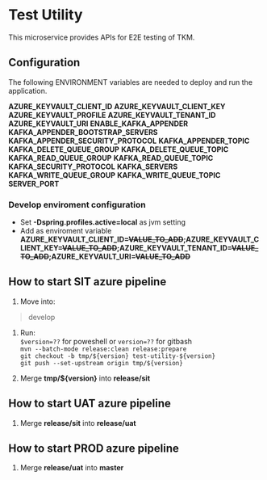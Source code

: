 # Test Utility
This microservice provides APIs for E2E testing of TKM.

## Configuration
The following ENVIRONMENT variables are needed to deploy and run the application.

**AZURE_KEYVAULT_CLIENT_ID**
**AZURE_KEYVAULT_CLIENT_KEY**
**AZURE_KEYVAULT_PROFILE**
**AZURE_KEYVAULT_TENANT_ID**
**AZURE_KEYVAULT_URI**
**ENABLE_KAFKA_APPENDER**
**KAFKA_APPENDER_BOOTSTRAP_SERVERS**
**KAFKA_APPENDER_SECURITY_PROTOCOL**
**KAFKA_APPENDER_TOPIC**
**KAFKA_DELETE_QUEUE_GROUP**
**KAFKA_DELETE_QUEUE_TOPIC**
**KAFKA_READ_QUEUE_GROUP**
**KAFKA_READ_QUEUE_TOPIC**
**KAFKA_SECURITY_PROTOCOL**
**KAFKA_SERVERS**
**KAFKA_WRITE_QUEUE_GROUP**
**KAFKA_WRITE_QUEUE_TOPIC**
**SERVER_PORT**

### Develop enviroment configuration
- Set **-Dspring.profiles.active=local** as jvm setting
- Add as enviroment variable **AZURE_KEYVAULT_CLIENT_ID=~~VALUE_TO_ADD~~;AZURE_KEYVAULT_CLIENT_KEY=~~VALUE_TO_ADD~~;AZURE_KEYVAULT_TENANT_ID=~~VALUE_TO_ADD~~;AZURE_KEYVAULT_URI=~~VALUE_TO_ADD~~**

## How to start SIT azure pipeline

1. Move into:
> develop

1. Run:<br>
   `$version=??` for poweshell or `version=??` for gitbash<br>
   `mvn --batch-mode release:clean release:prepare`<br>
   `git checkout -b tmp/${version} test-utility-${version}`<br>
   `git push --set-upstream origin tmp/${version}`<br>

2. Merge **tmp/${version}** into **release/sit**

## How to start UAT azure pipeline

1. Merge **release/sit** into **release/uat**

## How to start PROD azure pipeline

1. Merge **release/uat** into **master**